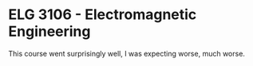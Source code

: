 # ELG 3106 - Electromagnetic Engineering
This course went surprisingly well, I was expecting worse, much worse. 
